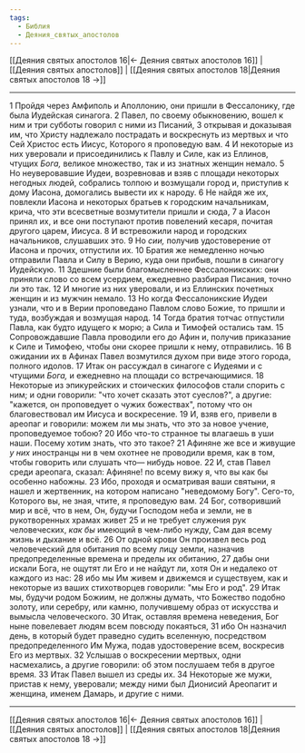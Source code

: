 ```yaml
---
tags:
  - Библия
  - Деяния_святых_апостолов
---
```

[[Деяния святых апостолов 16|← Деяния святых апостолов 16]] | [[Деяния святых апостолов]] | [[Деяния святых апостолов 18|Деяния святых апостолов 18 →]]

---
1 Пройдя через Амфиполь и Аполлонию, они пришли в Фессалонику, где была Иудейская синагога.
2 Павел, по своему обыкновению, вошел к ним и три субботы говорил с ними из Писаний,
3 открывая и доказывая им, что Христу надлежало пострадать и воскреснуть из мертвых и что Сей Христос есть Иисус, Которого я проповедую вам.
4 И некоторые из них уверовали и присоединились к Павлу и Силе, как из Еллинов, чтущих <I>Бога,</I> великое множество, так и из знатных женщин немало.
5 Но неуверовавшие Иудеи, возревновав и взяв с площади некоторых негодных людей, собрались толпою и возмущали город и, приступив к дому Иасона, домогались вывести их к народу.
6 Не найдя же их, повлекли Иасона и некоторых братьев к городским начальникам, крича, что эти всесветные возмутители пришли и сюда,
7 а Иасон принял их, и все они поступают против повелений кесаря, почитая другого царем, Иисуса.
8 И встревожили народ и городских начальников, слушавших это.
9 Но <I>сии,</I> получив удостоверение от Иасона и прочих, отпустили их.
10 Братия же немедленно ночью отправили Павла и Силу в Верию, куда они прибыв, пошли в синагогу Иудейскую.
11 Здешние были благомысленнее Фессалоникских: они приняли слово со всем усердием, ежедневно разбирая Писания, точно ли это так.
12 И многие из них уверовали, и из Еллинских почетных женщин и из мужчин немало.
13 Но когда Фессалоникские Иудеи узнали, что и в Верии проповедано Павлом слово Божие, то пришли и туда, возбуждая и возмущая народ.
14 Тогда братия тотчас отпустили Павла, как будто идущего к морю; а Сила и Тимофей остались там.
15 Сопровождавшие Павла проводили его до Афин и, получив приказание к Силе и Тимофею, чтобы они скорее пришли к нему, отправились.
16 В ожидании их в Афинах Павел возмутился духом при виде этого города, полного идолов.
17 Итак он рассуждал в синагоге с Иудеями и с чтущими <I>Бога,</I> и ежедневно на площади со встречающимися.
18 Некоторые из эпикурейских и стоических философов стали спорить с ним; и одни говорили: "что хочет сказать этот суеслов?", а другие: "кажется, он проповедует о чужих божествах", потому что он благовествовал им Иисуса и воскресение.
19 И, взяв его, привели в ареопаг и говорили: можем ли мы знать, что это за новое учение, проповедуемое тобою?
20 Ибо что-то странное ты влагаешь в уши наши. Посему хотим знать, что это такое?
21 Афиняне же все и живущие <I>у</I> <I>них</I> иностранцы ни в чем охотнее не проводили время, как в том, чтобы говорить или слушать что— нибудь новое.
22 И, став Павел среди ареопага, сказал: Афиняне! по всему вижу я, что вы как бы особенно набожны.
23 Ибо, проходя и осматривая ваши святыни, я нашел и жертвенник, на котором написано "неведомому Богу". Сего-то, Которого вы, не зная, чтите, я проповедую вам.
24 Бог, сотворивший мир и всё, что в нем, Он, будучи Господом неба и земли, не в рукотворенных храмах живет
25 и не требует служения рук человеческих, <I>как</I> <I>бы</I> имеющий в чем-либо нужду, Сам дая всему жизнь и дыхание и всё.
26 От одной крови Он произвел весь род человеческий для обитания по всему лицу земли, назначив предопределенные времена и пределы их обитанию,
27 дабы они искали Бога, не ощутят ли Его и не найдут ли, хотя Он и недалеко от каждого из нас:
28 ибо мы Им живем и движемся и существуем, как и некоторые из ваших стихотворцев говорили: "мы Его и род".
29 Итак мы, будучи родом Божиим, не должны думать, что Божество подобно золоту, или серебру, или камню, получившему образ от искусства и вымысла человеческого.
30 Итак, оставляя времена неведения, Бог ныне повелевает людям всем повсюду покаяться,
31 ибо Он назначил день, в который будет праведно судить вселенную, посредством предопределенного Им Мужа, подав удостоверение всем, воскресив Его из мертвых.
32 Услышав о воскресении мертвых, одни насмехались, а другие говорили: об этом послушаем тебя в другое время.
33 Итак Павел вышел из среды их.
34 Некоторые же мужи, пристав к нему, уверовали; между ними был Дионисий Ареопагит и женщина, именем Дамарь, и другие с ними.

---
[[Деяния святых апостолов 16|← Деяния святых апостолов 16]] | [[Деяния святых апостолов]] | [[Деяния святых апостолов 18|Деяния святых апостолов 18 →]]